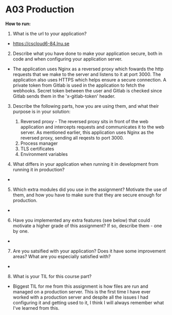 # A03 Production

**How to run:**


1. What is the url to your application?
- https://cscloud6-84.lnu.se

2. Describe what you have done to make your application secure, both in code and when configuring your application server.
- The application uses Nginx as a reversed proxy which fowards the http requests that we make to the server and listens to it at port 3000. The application also uses HTTPS which helps ensure a secure connection. A private token from Gitlab is used in the application to fetch the webhooks. Secret token between the user and Gitlab is checked since Gitlab sends them in the 'x-gitlab-token' header. 

3. Describe the following parts, how you are using them, and what their purpose is in your solution:
    1. Reversed proxy - The reversed proxy sits in front of the web application and intercepts requests and communicates it to the web server. As mentioned earlier, this application uses Nginx as the reversed proxy, sending all reqests to port 3000. 
    2. Process manager
    3. TLS certificates
    4. Environment variables

4. What differs in your application when running it in development from running it in production?
-

5. Which extra modules did you use in the assignment? Motivate the use of them, and how you have to make sure that they are secure enough for production. 
-

6. Have you implemented any extra features (see below) that could motivate a higher grade of this assignment? If so, describe them - one by one.
- 

7. Are you satsified with your application? Does it have some improvement areas? What are you especially satisfied with?
-

8. What is your TIL for this course part?
- Biggest TIL for me from this assignment is how files are run and managed on a production server. This is the first time I have ever worked with a production server and despite all the issues I had configuring it and getting used to it, I think I will always remember what I've learned from this. 
